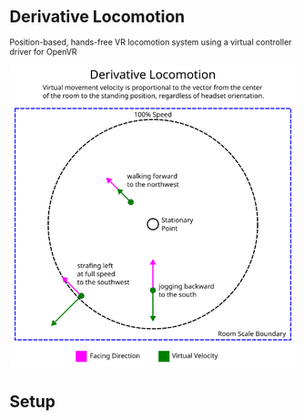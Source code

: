# Derivative Locomotion
Position-based, hands-free VR locomotion system using a virtual controller driver for OpenVR

![Examples Diagram](docs/diagram.png)

# Setup
